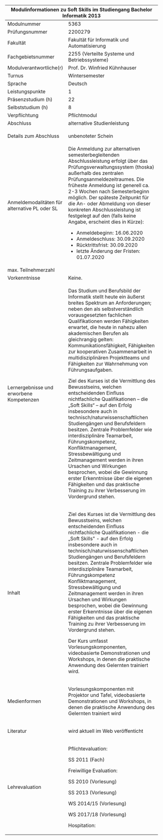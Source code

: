<div id="fkat">

<table class="tabelle grau fachinfo">

<thead>

<tr>

<th colspan="2">Modulinformationen zu Soft Skills im Studiengang Bachelor Informatik 2013</th>

</tr>

</thead>

<tbody>

<tr>

<td>Modulnummer</td>

<td>5363</td>

</tr>

<tr>

<td>Prüfungsnummer</td>

<td>2200279</td>

</tr>

<tr>

<td>Fakultät</td>

<td>Fakultät für Informatik und Automatisierung</td>

</tr>

<tr>

<td>Fachgebietsnummer</td>

<td>2255 (Verteilte Systeme und Betriebssysteme)</td>

</tr>

<tr>

<td>Modulverantwortliche(r)</td>

<td>Prof. Dr. Winfried Kühnhauser</td>

</tr>

<tr>

<td>Turnus</td>

<td>Wintersemester</td>

</tr>

<tr>

<td>Sprache</td>

<td>Deutsch</td>

</tr>

<tr>

<td>Leistungspunkte</td>

<td>1</td>

</tr>

<tr>

<td>Präsenzstudium (h)</td>

<td>22</td>

</tr>

<tr>

<td>Selbststudium (h)</td>

<td>8</td>

</tr>

<tr>

<td>Verpflichtung</td>

<td>Pflichtmodul</td>

</tr>

<tr>

<td>Abschluss</td>

<td>alternative Studienleistung</td>

</tr>

<tr>

<td>Details zum Abschluss</td>

<td>

unbenoteter Schein

</td>

</tr>

<tr>

<td>Anmeldemodalitäten für alternative PL oder SL</td>

<td>Die Anmeldung zur alternativen semesterbegleitenden Abschlussleistung erfolgt über das Prüfungsverwaltungssystem (thoska) außerhalb des zentralen Prüfungsanmeldezeitraumes. Die früheste Anmeldung ist generell ca. 2-3 Wochen nach Semesterbeginn möglich. Der späteste Zeitpunkt für die An- oder Abmeldung von dieser konkreten Abschlussleistung ist festgelegt auf den (falls keine Angabe, erscheint dies in Kürze):

*   Anmeldebeginn: 16.06.2020
*   Anmeldeschluss: 30.09.2020
*   Rücktrittsfrist: 30.09.2020
*   letzte Änderung der Fristen: 01.07.2020

</td>

</tr>

<tr>

<td>max. Teilnehmerzahl</td>

<td></td>

</tr>

<tr>

<td>Vorkenntnisse</td>

<td>Keine.</td>

</tr>

<tr>

<td>Lernergebnisse und erworbene Kompetenzen</td>

<td>

Das Studium und Berufsbild der Informatik stellt heute ein äußerst breites Spektrum an Anforderungen; neben den als selbstverständlich vorausgesetzten fachlichen Qualifikationen werden Fähigkeiten erwartet, die heute in nahezu allen akademischen Berufen als gleichrangig gelten: Kommunikationsfähigkeit, Fähigkeiten zur kooperativen Zusammenarbeit in multidisziplinären Projektteams und Fähigkeiten zur Wahrnehmung von Führungsaufgaben.

Ziel des Kurses ist die Vermittlung des Bewusstseins, welchen entscheidenden Einfluss nichtfachliche Qualifikationen – die „Soft Skills“ – auf den Erfolg insbesondere auch in technisch/naturwissenschaftlichen Studiengängen und Berufsfeldern besitzen. Zentrale Problemfelder wie interdisziplinäre Teamarbeit, Führungskompetenz, Konfliktmanagement, Stressbewältigung und Zeitmanagement werden in ihren Ursachen und Wirkungen besprochen, wobei die Gewinnung erster Erkenntnisse über die eigenen Fähigkeiten und das praktische Training zu ihrer Verbesserung im Vordergrund stehen.

</td>

</tr>

<tr>

<td>Inhalt</td>

<td>

Ziel des Kurses ist die Vermittlung des Bewusstseins, welchen entscheidenden Einfluss nichtfachliche Qualifikationen - die „Soft Skills" - auf den Erfolg insbesondere auch in technisch/naturwissenschaftlichen Studiengängen und Berufsfeldern besitzen. Zentrale Problemfelder wie interdisziplinäre Teamarbeit, Führungskompetenz Konfliktmanagement, Stressbewältigung und Zeitmanagement werden in ihren Ursachen und Wirkungen besprochen, wobei die Gewinnung erster Erkenntnisse über die eigenen Fähigkeiten und das praktische Training zu ihrer Verbesserung im Vordergrund stehen.

Der Kurs umfasst Vorlesungskomponenten, videobasierte Demonstrationen und Workshops, in denen die praktische Anwendung des Gelernten trainiert wird.

</td>

</tr>

<tr>

<td>Medienformen</td>

<td>

Vorlesungskomponenten mit Projektor und Tafel, videobasierte Demonstrationen und Workshops, in denen die praktische Anwendung des Gelernten trainiert wird

</td>

</tr>

<tr>

<td>Literatur</td>

<td>

wird aktuell im Web veröffenticht

</td>

</tr>

<tr>

<td>Lehrevaluation</td>

<td>

Pflichtevaluation:

SS 2011 (Fach)

Freiwillige Evaluation:

SS 2010 (Vorlesung)

SS 2013 (Vorlesung)

WS 2014/15 (Vorlesung)

WS 2017/18 (Vorlesung)

Hospitation:

</td>

</tr>

</tbody>

</table>

</div>